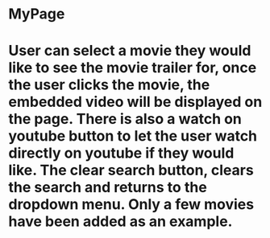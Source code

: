 # MyPage

# User can select a movie they would like to see the movie trailer for, once the user clicks the movie, the embedded video will be displayed on the page. There is also a watch on youtube button to let the user watch directly on youtube if they would like. The clear search button, clears the search and returns to the dropdown menu. Only a few movies have been added as an example. 

